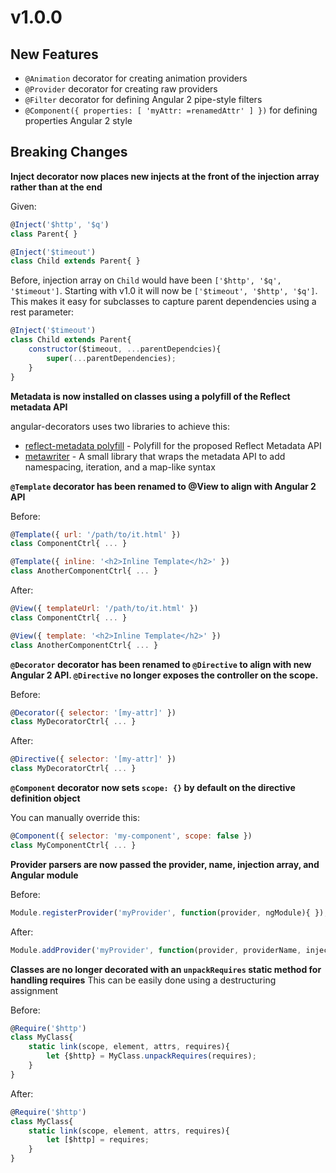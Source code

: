 # v1.0.0

## New Features

* `@Animation` decorator for creating animation providers
* `@Provider` decorator for creating raw providers
* `@Filter` decorator for defining Angular 2 pipe-style filters
* `@Component({ properties: [ 'myAttr: =renamedAttr' ] })` for defining properties Angular 2 style

## Breaking Changes

**Inject decorator now places new injects at the front of the injection array rather than at the end**

Given:

```js
@Inject('$http', '$q')
class Parent{ }

@Inject('$timeout')
class Child extends Parent{ }
```

Before, injection array on `Child` would have been `['$http', '$q', '$timeout']`. Starting with v1.0 it will now be `['$timeout', '$http', '$q']`. This makes it easy for subclasses to capture parent dependencies using a rest parameter:

```js
@Inject('$timeout')
class Child extends Parent{
	constructor($timeout, ...parentDependcies){
		super(...parentDependencies);
	}
}
```



**Metadata is now installed on classes using a polyfill of the Reflect metadata API**

angular-decorators uses two libraries to achieve this:

* [reflect-metadata polyfill](https://github.com/rbuckton/ReflectDecorators) - Polyfill for the proposed Reflect Metadata API
* [metawriter](https://github.com/MikeRyan52/metawriter) - A small library that wraps the metadata API to add namespacing, iteration, and a map-like syntax



**`@Template` decorator has been renamed to @View to align with Angular 2 API**

Before:
```js
@Template({ url: '/path/to/it.html' })
class ComponentCtrl{ ... }

@Template({ inline: '<h2>Inline Template</h2>' })
class AnotherComponentCtrl{ ... }
```

After:
```js
@View({ templateUrl: '/path/to/it.html' })
class ComponentCtrl{ ... }

@View({ template: '<h2>Inline Template</h2>' })
class AnotherComponentCtrl{ ... }
```



**`@Decorator` decorator has been renamed to `@Directive` to align with new Angular 2 API. `@Directive` no longer exposes the controller on the scope.**

Before:
```js
@Decorator({ selector: '[my-attr]' })
class MyDecoratorCtrl{ ... }
```

After:
```js
@Directive({ selector: '[my-attr]' })
class MyDecoratorCtrl{ ... }
```



**`@Component` decorator now sets `scope: {}` by default on the directive definition object**

You can manually override this:

```js
@Component({ selector: 'my-component', scope: false })
class MyComponentCtrl{ ... }
```



**Provider parsers are now passed the provider, name, injection array, and Angular module**

Before:
```js
Module.registerProvider('myProvider', function(provider, ngModule){ });
```

After:
```js
Module.addProvider('myProvider', function(provider, providerName, injectionArray, ngModule){ });
```

**Classes are no longer decorated with an `unpackRequires` static method for handling requires**
This can be easily done using a destructuring assignment

Before:
```js
@Require('$http')
class MyClass{
	static link(scope, element, attrs, requires){
		let {$http} = MyClass.unpackRequires(requires);
	}
}
```

After:
```js
@Require('$http')
class MyClass{
	static link(scope, element, attrs, requires){
		let [$http] = requires;
	}
}
```